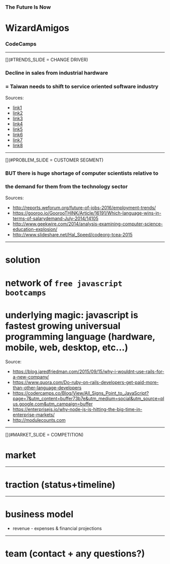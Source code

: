 [](#COVER_SLIDE)

### The Future Is Now
# WizardAmigos
### CodeCamps

---
[](#TRENDS_SLIDE = CHANGE DRIVER)

### Decline in sales from industrial hardware
### = Taiwan needs to shift to service oriented software industry

Sources:
- [link1](http://icrier.org/pdf/Session%20V-Keng%20Lee-Presentation.pdf)
- [link2](http://www.business-sweden.se/contentassets/ef8727078b404e5a93504839354f02b0/ict_opportunity_in_taiwan_2015.pdf)
- [link3](http://focustaiwan.tw/news/aeco/201604270020.aspx)
- [link4](http://www.moneyballeconomics.com/thanks-to-semiconductors-global-economic-growth-decelerates/)
- [link5](http://technews.co/2016/03/05/governments-business-monitoring-system-shows-taiwans-economy-is-still-in-the-doldrums/)
- [link6](http://thediplomat.com/2016/07/how-bad-is-taiwans-economy/)
- [link7](http://globalriskinsights.com/2016/01/tsais-dynasty-taiwans-new-approach-to-china/)
- [link8](http://www.heritage.org/research/reports/2014/08/market-solutions-should-be-central-to-uss-taiwan-policy)

---
[](#PROBLEM_SLIDE = CUSTOMER SEGMENT)

### BUT there is huge shortage of computer scientists relative to
### the demand for them from the technology sector

Sources:
- http://reports.weforum.org/future-of-jobs-2016/employment-trends/
- https://gooroo.io/GoorooTHINK/Article/16191/Which-language-wins-in-terms-of-salarydemand-July-2014/14105
- http://www.geekwire.com/2014/analysis-examining-computer-science-education-explosion/
- http://www.slideshare.net/Hal_Speed/codeorg-tcea-2015

---
[](#SOLUTION_SLIDE)

# solution
# network of `free javascript bootcamps`
# underlying magic: javascript is fastest growing universual programming language (hardware, mobile, web, desktop, etc...)

Source:
* https://blog.jaredfriedman.com/2015/09/15/why-i-wouldnt-use-rails-for-a-new-company/
* https://www.quora.com/Do-ruby-on-rails-developers-get-paid-more-than-other-language-developers
* https://codercamps.co/Blog/View/All_Signs_Point_to_JavaScript?page=7&utm_content=buffer73b7e&utm_medium=social&utm_source=plus.google.com&utm_campaign=buffer
* https://enterprisejs.io/why-node-js-is-hitting-the-big-time-in-enterprise-markets/
* http://modulecounts.com

---
[](#MARKET_SLIDE = COMPETITION)

# market

---
[](#TRACTION_SLIDE)

# traction (status+timeline)

---
[](#BUSINESS_MODEL_SLIDE)

# business model
+ revenue - expenses
& financial projections

---
[](#TEAM_SLIDE)

# team (contact + any questions?)
